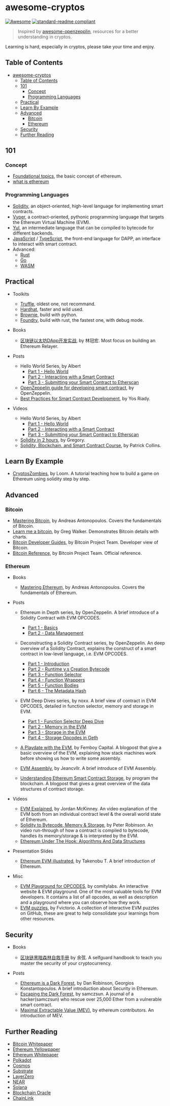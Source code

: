 # awesome-cryptos

[![Awesome](https://awesome.re/badge.svg)](https://awesome.re)
[![standard-readme compliant](https://img.shields.io/badge/readme%20style-standard-brightgreen.svg)](https://github.com/RichardLitt/standard-readme)

> Inspired by [awesome-openzepplin](https://github.com/OpenZeppelin/awesome-openzeppelin/tree/d6190b6fdf099476648eebd0f6bfb50e31597016), resources for a better understanding in cryptos.

Learning is hard, especially in cryptos, please take your time and enjoy.

## Table of Contents

- [awesome-cryptos](#awesome-cryptos)
  - [Table of Contents](#table-of-contents)
  - [101](#101)
    - [Concept](#concept)
    - [Programming Languages](#programming-languages)
  - [Practical](#practical)
  - [Learn By Example](#learn-by-example)
  - [Advanced](#advanced)
    - [Bitcoin](#bitcoin)
    - [Ethereum](#ethereum)
  - [Security](#security)
  - [Further Reading](#further-reading)

## 101

### Concept

- [Foundational topics](https://ethereum.org/en/developers/docs/intro-to-ethereum/), the basic concept of ethereum.
- [what is ethereum](https://ethereum.org/en/what-is-ethereum/)

### Programming Languages

- [Solidity](https://docs.soliditylang.org/en/latest/), an object-oriented, high-level language for implementing smart contracts.
- [Vyper](https://vyper.readthedocs.io/en/stable/), a contract-oriented, pythonic programming language that targets the Ethereum Virtual Machine (EVM).
- [Yul](https://docs.soliditylang.org/en/latest/yul.html), an intermediate language that can be compiled to bytecode for different backends.
- [JavaScript](https://developer.mozilla.org/en-US/docs/Web/JavaScript) / [TypeScript](https://www.typescriptlang.org/docs/handbook/intro.html), the front-end language for DAPP, an interface to interact with smart contract.
- Advanced:
  - [Rust](https://www.rust-lang.org/learn)
  - [Go](https://go.dev/doc/)
  - [WASM](https://webassembly.org/getting-started/developers-guide/)

## Practical

- Toolkits
  - [Truffle](https://trufflesuite.com/docs/truffle/quickstart/), oldest one, not recommand.
  - [Hardhat](https://hardhat.org/getting-started/), faster and wild used.
  - [Brownie](https://eth-brownie.readthedocs.io/en/stable/), build with python.
  - [Foundry](https://book.getfoundry.sh/), build with rust, the fastest one, with debug mode.

- Books
  - [区块链以太坊DApp开发实战](https://github.com/oneforalone/awesome-cryptos/res/blockchain-dapp-development.pdf), by 林冠宏. Most focus on building an Ethereum Relayer.

- Posts
  - Hello World Series, by Albert
    - [Part 1 - Hello World](https://docs.alchemy.com/alchemy/tutorials/hello-world-smart-contract)
    - [Part 2 - Interacting with a Smart Contract](https://docs.alchemy.com/alchemy/tutorials/hello-world-smart-contract/interacting-with-a-smart-contract)
    - [Part 3 - Submitting your Smart Contract to Etherscan](https://docs.alchemy.com/alchemy/tutorials/hello-world-smart-contract/submitting-your-smart-contract-to-etherscan)
  - [OpenZeppelin guide for developing smart contract](https://docs.openzeppelin.com/learn/), by OpenZeppelin.
  - [Best Practices for Smart Contract Development](https://yos.io/2019/11/10/smart-contract-development-best-practices/), by Yos Riady.

- Videos
  - Hello World Series, by Albert
    - [Part 1 - Hello World](https://youtu.be/g73EGNKatDw)
    - [Part 2 - Interacting with a Smart Contract](https://youtu.be/sQJ-XQBzEuc)
    - [Part 3 - Submitting your Smart Contract to Etherscan](https://youtu.be/x1a5lrW-9fo)
  - [Solidity in 2 hours](https://youtu.be/ipwxYa-F1uY), by Gregory.
  - [Solidity, Blockchain, and Smart Contract Course](https://youtu.be/M576WGiDBdQ), by Patrick Collins.

## Learn By Example

- [CryptosZombies](https://cryptozombies.io/en/course), by Loom. A tutorial teaching how to build a game on Ethereum using solidity step by step.

## Advanced

### Bitcoin

- [Mastering Bitcoin](https://github.com/bitcoinbook/bitcoinbook), by Andreas Antonopoulos. Covers the fundamentals of Bitcoin.
- [Learn me a bitcoin](https://learnmeabitcoin.com/), by Greg Walker. Demonstrates Bitcoin details with charts.
- [Bitcoin Developer Guides](https://developer.bitcoin.org/devguide/index.html), by Bitcoin Project Team. Developer view of Bitcoin.
- [Bitcoin Reference](https://developer.bitcoin.org/reference/index.html), by Bitcoin Project Team. Official reference.

### Ethereum

- Books
  - [Mastering Ethereum](https://github.com/ethereumbook/ethereumbook), by Andreas Antonopoulos. Covers the fundamentals of Ethereum.

- Posts
  - Ethereum in Depth series, by OpenZeppelin. A brief introduce of a Solidity Contract with EVM OPCODES.
    - [Part 1 - Basics](https://blog.openzeppelin.com/ethereum-in-depth-part-1-968981e6f833)
    - [Part 2 - Data Management](https://blog.openzeppelin.com/ethereum-in-depth-part-2-6339cf6bddb9/)

  - Deconstructing a Solidity Contract series, by OpenZeppelin. An deep overview of a Solidity Contract, explains the construct of a smart contract in low-level language, i.e. EVM OPCODES.
    - [Part 1 - Introduction](https://blog.openzeppelin.com/deconstructing-a-solidity-contract-part-i-introduction-832efd2d7737/)
    - [Part 2 - Runtime v.s Creation Bytecode](https://blog.zeppelin.solutions/deconstructing-a-solidity-contract-part-ii-creation-vs-runtime-6b9d60ecb44c)
    - [Part 3 - Function Selector](https://blog.zeppelin.solutions/deconstructing-a-solidity-contract-part-iii-the-function-selector-6a9b6886ea49)
    - [Part 4 - Function Wrappers](https://blog.zeppelin.solutions/deconstructing-a-solidity-contract-part-iv-function-wrappers-d8e46672b0ed)
    - [Part 5 - Function Bodies](https://blog.zeppelin.solutions/deconstructing-a-solidity-contract-part-v-function-bodies-2d19d4bef8be)
    - [Part 6 - The Metadata Hash](https://blog.zeppelin.solutions/deconstructing-a-solidity-contract-part-vi-the-swarm-hash-70f069e22aef)

  - EVM Deep Dives series, by noxx. A brief view of contract in EVM OPCODES, detailed in function selector, memory and storage in EVM.
    - [Part 1 - Function Selector Deep Dive](https://noxx.substack.com/p/evm-deep-dives-the-path-to-shadowy?s=r)
    - [Part 2 - Memory in the EVM](https://noxx.substack.com/p/evm-deep-dives-the-path-to-shadowy-d6b?s=r)
    - [Part 3 - Storage in the EVM](https://noxx.substack.com/p/evm-deep-dives-the-path-to-shadowy-3ea?s=r)
    - [Part 4 - Storage Opcodes in Geth](https://noxx.substack.com/p/evm-deep-dives-the-path-to-shadowy-5a5?s=r)

  - [A Playdate with the EVM](https://femboy.capital/evm-pt1), by Femboy Capital. A blogpost that give a basic overview of the EVM, explaining how stack machines work before showing us how to write some assembly.

  - [EVM Assembly](https://jeancvllr.medium.com/solidity-tutorial-all-about-assembly-5acdfefde05c), by Jeancvllr. A brief introduce of EVM Assembly.

  - [Understanding Ethereum Smart Contract Storage](https://programtheblockchain.com/posts/2018/03/09/understanding-ethereum-smart-contract-storage/), by program the blockchain. A blogpost that gives a great overview of the data structures of contract storage.

- Videos
  - [EVM Explained](https://youtu.be/kCswGz9naZg), by Jordan McKinney. An video explanation of the EVM both from an individual contract level & the overall world state of Ethereum.
  - [Solidity to Bytecode, Memory & Storage](https://youtu.be/RxL_1AfV7N4), by Peter Robinson. An video run-through of how a contract is compiled to bytecode, handles its memory/storage & is interpreted by the EVM.
  - [Ethereum Under The Hook: Algorithms And Data Structures](https://youtu.be/OxofT39TJgg)

- Presentation Slides
  - [Ethereum EVM illustrated](https://takenobu-hs.github.io/downloads/ethereum_evm_illustrated.pdf), by Takenobu T. A brief introduction of Ethereum.

- Misc
  - [EVM Playground for OPCODES](https://www.evm.codes/), by comitylabs. An interactive website & EVM playground. One of the most valuable tools for EVM developers. It contains a list of all opcodes, as well as description and a playground where you can observe how they work.
  - [EVM puzzles](https://github.com/fvictorio/evm-puzzles), by Fvictorio. A collection of interactive EVM puzzles on GitHub, these are great to help consolidate your learnings from other resources.

## Security

- Books
  - [区块链黑暗森林自救手册](https://github.com/slowmist/Blockchain-dark-forest-selfguard-handbook) by 余弦. A selfguard handbook to teach you master the security of your cryptocurrency.

- Posts
  - [Ethereum is a Dark Forest](https://www.paradigm.xyz/2020/08/ethereum-is-a-dark-forest), by Dan Robinson, Georgios Konstantopoulos. A brief introduction about Security in Ethereum.
  - [Escaping the Dark Forest](https://samczsun.com/escaping-the-dark-forest/), by samczsun. A journal of a hacker(samczsun) who rescue over 25,000 Ether from a vulnerable smart contract.
  - [Maximal Extractable Value (MEV)](https://ethereum.org/en/developers/docs/mev/), by ethereum contributors. An introduction of MEV.

## Further Reading

- [Bitcoin Whitepaper](https://bitcoin.org/bitcoin.pdf)
- [Ethereum Yellowpaper](https://ethereum.github.io/yellowpaper/paper.pdf)
- [Ethereum Whitepaper](https://ethereum.org/en/whitepaper/)
- [Polkadot](https://wiki.polkadot.network/docs/getting-started)
- [Cosmos](https://docs.cosmos.network/main/intro/overview.html)
- [Substrate](https://docs.substrate.io/v3/getting-started/overview/)
- [LayerZero](https://layerzero.network/)
- [NEAR](https://near.org/papers/the-official-near-white-paper/)
- [Solana](https://docs.solana.com/)
- [Blockchain Oracle](https://chain.link/education/blockchain-oracles)
- [ChainLink](https://research.chain.link/whitepaper-v2.pdf)
